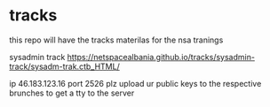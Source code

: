 # tracks
this repo will have the tracks materilas for the nsa tranings 



sysadmin track https://netspacealbania.github.io/tracks/sysadmin-track/sysadm-trak.ctb_HTML/

ip 46.183.123.16
port 2526
plz upload ur public keys to the respective brunches to get a tty to the server 
